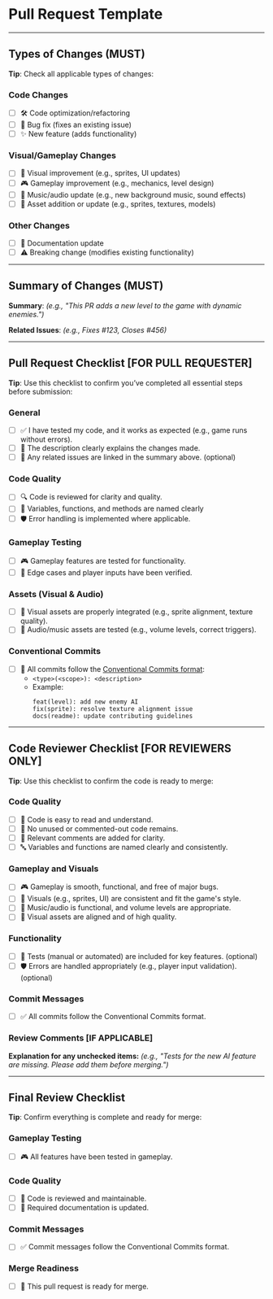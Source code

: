 <!--
REMINDER:
- Complete all sections labeled as (MUST).
- Use the checkboxes to ensure all necessary tasks are completed before submitting.
- (FOR REVIEWERS) ~ Review the "Code Review Checklist" to confirm everything is ready for merging.
-->

# Pull Request Template

---

## Types of Changes (MUST)
<!--
INSTRUCTIONS:
- Select all the types of changes that apply to this pull request.
- Use "Breaking change" for changes that modify or remove existing functionality.
-->
**Tip**: Check all applicable types of changes:

### Code Changes
- [ ] 🛠️ Code optimization/refactoring
- [ ] 🐛 Bug fix (fixes an existing issue)
- [ ] ✨ New feature (adds functionality)

### Visual/Gameplay Changes
- [ ] 🎨 Visual improvement (e.g., sprites, UI updates)
- [ ] 🎮 Gameplay improvement (e.g., mechanics, level design)
- [ ] 🎵 Music/audio update (e.g., new background music, sound effects)
- [ ] 🎨 Asset addition or update (e.g., sprites, textures, models)

### Other Changes
- [ ] 📝 Documentation update
- [ ] ⚠️ Breaking change (modifies existing functionality)

---

## Summary of Changes (MUST)
<!-- 
INSTRUCTIONS:
- Briefly describe the purpose of this pull request. 
- Mention any related issue numbers (e.g., "Fixes #123").
- Explain what the PR implements, enhances, or fixes.
-->

**Summary**: _(e.g., "This PR adds a new level to the game with dynamic enemies.")_

**Related Issues**: _(e.g., Fixes #123, Closes #456)_

---

## Pull Request Checklist [FOR PULL REQUESTER]
<!-- 
INSTRUCTIONS (FOR PULL REQUESTER):
- Check each box to confirm you have completed these steps before submitting your pull request.
- This checklist ensures the quality and readiness of the pull request for review.
-->
**Tip**: Use this checklist to confirm you’ve completed all essential steps before submission:

### General
- [ ] ✅ I have tested my code, and it works as expected (e.g., game runs without errors).
- [ ] 📝 The description clearly explains the changes made.
- [ ] 🔗 Any related issues are linked in the summary above. (optional)

### Code Quality
- [ ] 🔍 Code is reviewed for clarity and quality.
- [ ] 📖 Variables, functions, and methods are named clearly
- [ ] 🛡️ Error handling is implemented where applicable.

### Gameplay Testing
- [ ] 🎮 Gameplay features are tested for functionality.
- [ ] 🧪 Edge cases and player inputs have been verified.

### Assets (Visual & Audio)
- [ ] 🎨 Visual assets are properly integrated (e.g., sprite alignment, texture quality).
- [ ] 🎵 Audio/music assets are tested (e.g., volume levels, correct triggers).

### Conventional Commits
- [ ] 📝 All commits follow the [Conventional Commits format](https://www.conventionalcommits.org/):
  - `<type>(<scope>): <description>`
  - Example:
    ```plaintext
    feat(level): add new enemy AI
    fix(sprite): resolve texture alignment issue
    docs(readme): update contributing guidelines
    ```

---

## Code Reviewer Checklist [FOR REVIEWERS ONLY]
<!-- 
INSTRUCTIONS FOR REVIEWERS:
- Use this checklist to ensure the pull request meets quality standards.
-->
**Tip**: Use this checklist to confirm the code is ready to merge:

### Code Quality
- [ ] 📖 Code is easy to read and understand.
- [ ] 🧹 No unused or commented-out code remains.
- [ ] 💬 Relevant comments are added for clarity.
- [ ] 🔤 Variables and functions are named clearly and consistently.

### Gameplay and Visuals
- [ ] 🎮 Gameplay is smooth, functional, and free of major bugs.
- [ ] 🎨 Visuals (e.g., sprites, UI) are consistent and fit the game's style.
- [ ] 🎵 Music/audio is functional, and volume levels are appropriate.
- [ ] 🎨 Visual assets are aligned and of high quality.

### Functionality
- [ ] 🧪 Tests (manual or automated) are included for key features. (optional)
- [ ] 🛡️ Errors are handled appropriately (e.g., player input validation). (optional)

### Commit Messages
- [ ] ✅ All commits follow the Conventional Commits format.

### Review Comments [IF APPLICABLE]
<!-- INSTRUCTIONS: - Use this section to provide feedback if any checklist items are not met. - Suggest alternatives or solutions where applicable. -->

**Explanation for any unchecked items:** _(e.g., "Tests for the new AI feature are missing. Please add them before merging.")_

---

## Final Review Checklist
<!--
INSTRUCTIONS:
- Use this checklist to confirm all necessary testing, documentation, and preparation for merging is complete.
-->

**Tip**: Confirm everything is complete and ready for merge:

### Gameplay Testing
- [ ] 🎮 All features have been tested in gameplay.

### Code Quality
- [ ] 📖 Code is reviewed and maintainable.
- [ ] 📝 Required documentation is updated.

### Commit Messages
- [ ] ✅ Commit messages follow the Conventional Commits format.

### Merge Readiness
- [ ] 🚀 This pull request is ready for merge.

